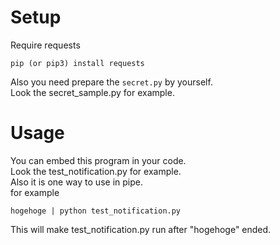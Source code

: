 # Setup  
Require requests  
```
pip (or pip3) install requests
```  
Also you need prepare the `secret.py` by yourself.  
Look the secret_sample.py for example.

# Usage  
You can embed this program in your code.  
Look the test_notification.py for example.  
Also it is one way to use in pipe.  
for example  
```
hogehoge | python test_notification.py
```  
This will make test_notification.py run after "hogehoge" ended.